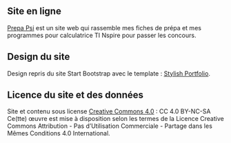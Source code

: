## Site en ligne
[Prepa Psi](http://prepa.psi.free.fr) est un site web qui rassemble mes fiches de prépa et mes programmes pour calculatrice TI Nspire pour passer les concours.

## Design du site
Design repris du site Start Bootstrap avec le template : [Stylish Portfolio](https://startbootstrap.com/theme/stylish-portfolio/).

## Licence du site et des données
Site et contenu sous license [Creative Commons 4.0](https://creativecommons.org/licenses/by-nc-sa/4.0/) : CC 4.0 BY-NC-SA
Ce(tte) œuvre est mise à disposition selon les termes de la Licence Creative Commons Attribution - Pas d’Utilisation Commerciale - Partage dans les Mêmes Conditions 4.0 International.